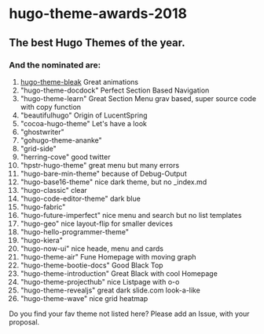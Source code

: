 # hugo-theme-awards-2018

## The best Hugo Themes of the year.  
  
  
### And the nominated are:

1. [hugo-theme-bleak](https://github.com/Zenithar/hugo-theme-bleak/tree/6633e92a9cf8fd0bffb64436d064690a687b2b69) Great animations  
1. "hugo-theme-docdock" Perfect Section Based Navigation  
1. "hugo-theme-learn" Great Section Menu grav based, super source code with copy function  
1. "beautifulhugo" Origin of LucentSpring  
1. "cocoa-hugo-theme" Let's have a look  
1. "ghostwriter"   
1. "gohugo-theme-ananke"  
1. "grid-side"  
1. "herring-cove" good twitter  
1. "hpstr-hugo-theme" great menu but many errors  
1. "hugo-bare-min-theme" because of Debug-Output  
1. "hugo-base16-theme" nice dark theme, but no _index.md  
1. "hugo-classic" clear   
1. "hugo-code-editor-theme" dark blue  
1. "hugo-fabric"   
1. "hugo-future-imperfect" nice menu and search but no list templates  
1. "hugo-geo" nice layout-flip for smaller devices  
1. "hugo-hello-programmer-theme"   
1. "hugo-kiera"  
1. "hugo-now-ui" nice heade, menu and cards  
1. "hugo-theme-air" Fune Homepage with moving graph  
1. "hugo-theme-bootie-docs" Good Black Top  
1. "hugo-theme-introduction" Great Black with cool Homepage   
1. "hugo-theme-projecthub" nice Listpage with o-o  
1. "hugo-theme-revealjs" great dark slide.com look-a-like  
1. "hugo-theme-wave" nice grid heatmap  
  
Do you find your fav theme not listed here? Please add an Issue, with your proposal.


